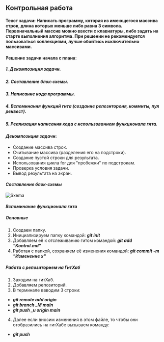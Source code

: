 ## Контрольная работа

#### Текст задачи: Написать программу, которая из имеющегося массива строк, длина которых меньше либо равна 3 символа. Первоначальный массив можно ввести с клавиатуры, либо задать на старте выполнения алгоритма. При решении не рекомендуется пользоваться коллекциями, лучше обойтись исключительно массивами.

#### Решение задачи начала с плана:
##### 1. Декомпозиция задачи.
##### 2. Составление блок-схемы.
##### 3. Написание кода программы.
##### 4. Вспоминания функций гита (создание репозитороия, коммиты, пул реквест).
##### 5. Реализация написания кода с использованием функционала гита.

#### *Декомпозиция задачи*:
* Создание массива строк.
* Считывание массива (разделения его на подстроки).
* Создание пустой строки для результата.
* Использования цикла for для "пробежки" по подстрокам.
* Проверка условия задачи.
* Вывод результата на экран.

#### *Составление блок-схемы*
![Sxema](Sxema.drawio.png)

#### *Вспоминание функционала гита*
##### Основные
1. Создаем папку.
2. Инициализируем папку командой: _**git init**_
3. Добавляем её к отслеживанию гитом командой: _**git add "Kontrol.md"**_
4. Работая с папкой, сохраняем её изменения командой: _**git commit -m "Изменение x"**_

##### Работа с репозиторием на ГитХаб

1. Заходим на гитХаб.
2. Добавляем репозиторий.
3. В терминале ввводим 3 строки:
* _**git remote add origin**_
* _**git branch _M main**_
* _**git push _u origin main**_

4. Далее если вносим изменения в этом файле, то чтобы они отобразились на гитХабе вызываем команду:
* _**git push**_
